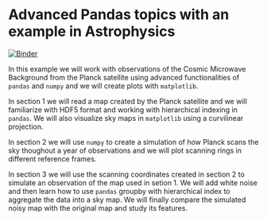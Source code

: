 Advanced Pandas topics with an example in Astrophysics
======================================================

[![Binder](https://mybinder.org/badge.svg)](https://mybinder.org/v2/gh/zonca/pandas-astro-example/master?filepath=lab/tree/astro_example.ipynb)

In this example we will work with observations of the Cosmic Microwave Background from the Planck satellite using advanced functionalities of `pandas` and `numpy` and we will create plots with `matplotlib`.

In section 1 we will read a map created by the Planck satellite and we will familiarize with HDF5 format and working with hierarchical indexing in `pandas`. We will also visualize sky maps in `matplotlib` using a curvilinear projection.

In section 2 we will use `numpy` to create a simulation of how Planck scans the sky thoughout a year of observations and we will plot scanning rings in different reference frames.

In section 3 we will use the scanning coordinates created in section 2 to simulate an observation of the map used in setion 1. We will add white noise and then learn how to use `pandas` groupby with hierarchical index to aggregate the data into a sky map. We will finally compare the simulated noisy map with the original map and study its features.
